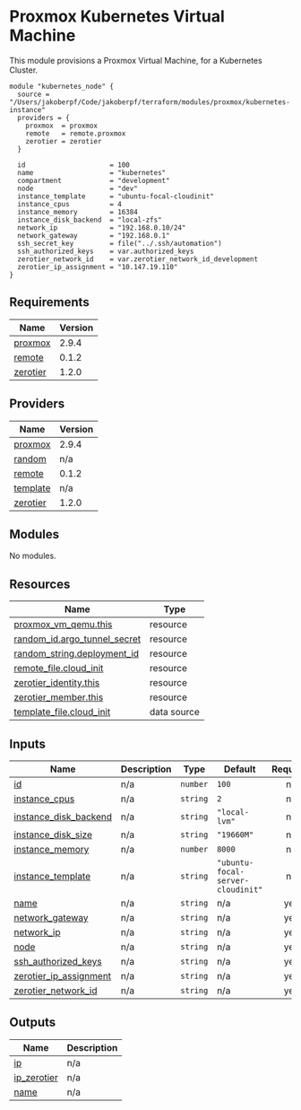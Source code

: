 # Proxmox Kubernetes Virtual Machine

This module provisions a Proxmox Virtual Machine, for a Kubernetes Cluster.

```hcl
module "kubernetes_node" {
  source = "/Users/jakoberpf/Code/jakoberpf/terraform/modules/proxmox/kubernetes-instance"
  providers = {
    proxmox  = proxmox
    remote   = remote.proxmox
    zerotier = zerotier
  }

  id                     = 100
  name                   = "kubernetes"
  compartment            = "development"
  node                   = "dev"
  instance_template      = "ubuntu-focal-cloudinit"
  instance_cpus          = 4
  instance_memory        = 16384
  instance_disk_backend  = "local-zfs"
  network_ip             = "192.168.0.10/24"
  network_gateway        = "192.168.0.1"
  ssh_secret_key         = file("../.ssh/automation")
  ssh_authorized_keys    = var.authorized_keys
  zerotier_network_id    = var.zerotier_network_id_development
  zerotier_ip_assignment = "10.147.19.110"
}
```

<!-- BEGIN_TF_DOCS -->
## Requirements

| Name | Version |
|------|---------|
| <a name="requirement_proxmox"></a> [proxmox](#requirement\_proxmox) | 2.9.4 |
| <a name="requirement_remote"></a> [remote](#requirement\_remote) | 0.1.2 |
| <a name="requirement_zerotier"></a> [zerotier](#requirement\_zerotier) | 1.2.0 |

## Providers

| Name | Version |
|------|---------|
| <a name="provider_proxmox"></a> [proxmox](#provider\_proxmox) | 2.9.4 |
| <a name="provider_random"></a> [random](#provider\_random) | n/a |
| <a name="provider_remote"></a> [remote](#provider\_remote) | 0.1.2 |
| <a name="provider_template"></a> [template](#provider\_template) | n/a |
| <a name="provider_zerotier"></a> [zerotier](#provider\_zerotier) | 1.2.0 |

## Modules

No modules.

## Resources

| Name | Type |
|------|------|
| [proxmox_vm_qemu.this](https://registry.terraform.io/providers/telmate/proxmox/2.9.4/docs/resources/vm_qemu) | resource |
| [random_id.argo_tunnel_secret](https://registry.terraform.io/providers/hashicorp/random/latest/docs/resources/id) | resource |
| [random_string.deployment_id](https://registry.terraform.io/providers/hashicorp/random/latest/docs/resources/string) | resource |
| [remote_file.cloud_init](https://registry.terraform.io/providers/tenstad/remote/0.1.2/docs/resources/file) | resource |
| [zerotier_identity.this](https://registry.terraform.io/providers/zerotier/zerotier/1.2.0/docs/resources/identity) | resource |
| [zerotier_member.this](https://registry.terraform.io/providers/zerotier/zerotier/1.2.0/docs/resources/member) | resource |
| [template_file.cloud_init](https://registry.terraform.io/providers/hashicorp/template/latest/docs/data-sources/file) | data source |

## Inputs

| Name | Description | Type | Default | Required |
|------|-------------|------|---------|:--------:|
| <a name="input_id"></a> [id](#input\_id) | n/a | `number` | `100` | no |
| <a name="input_instance_cpus"></a> [instance\_cpus](#input\_instance\_cpus) | n/a | `string` | `2` | no |
| <a name="input_instance_disk_backend"></a> [instance\_disk\_backend](#input\_instance\_disk\_backend) | n/a | `string` | `"local-lvm"` | no |
| <a name="input_instance_disk_size"></a> [instance\_disk\_size](#input\_instance\_disk\_size) | n/a | `string` | `"19660M"` | no |
| <a name="input_instance_memory"></a> [instance\_memory](#input\_instance\_memory) | n/a | `number` | `8000` | no |
| <a name="input_instance_template"></a> [instance\_template](#input\_instance\_template) | n/a | `string` | `"ubuntu-focal-server-cloudinit"` | no |
| <a name="input_name"></a> [name](#input\_name) | n/a | `string` | n/a | yes |
| <a name="input_network_gateway"></a> [network\_gateway](#input\_network\_gateway) | n/a | `string` | n/a | yes |
| <a name="input_network_ip"></a> [network\_ip](#input\_network\_ip) | n/a | `string` | n/a | yes |
| <a name="input_node"></a> [node](#input\_node) | n/a | `string` | n/a | yes |
| <a name="input_ssh_authorized_keys"></a> [ssh\_authorized\_keys](#input\_ssh\_authorized\_keys) | n/a | `string` | n/a | yes |
| <a name="input_zerotier_ip_assignment"></a> [zerotier\_ip\_assignment](#input\_zerotier\_ip\_assignment) | n/a | `string` | n/a | yes |
| <a name="input_zerotier_network_id"></a> [zerotier\_network\_id](#input\_zerotier\_network\_id) | n/a | `string` | n/a | yes |

## Outputs

| Name | Description |
|------|-------------|
| <a name="output_ip"></a> [ip](#output\_ip) | n/a |
| <a name="output_ip_zerotier"></a> [ip\_zerotier](#output\_ip\_zerotier) | n/a |
| <a name="output_name"></a> [name](#output\_name) | n/a |
<!-- END_TF_DOCS -->